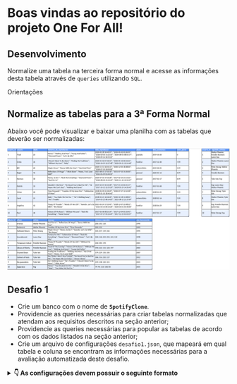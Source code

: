 # Boas vindas ao repositório do projeto One For All!


## Desenvolvimento

Normalize uma tabela na terceira forma normal e acesse as informações desta tabela através de `queries` utilizando `SQL`.

Orientações


## Normalize as tabelas para a 3ª Forma Normal

Abaixo você pode visualizar e baixar uma planilha com as tabelas que deverão ser normalizadas:

![Tabela não normalizada ](./images/non-normalized-tables.png)



## Desafio 1

* Crie um banco com o nome de **`SpotifyClone`**.
* Providencie as queries necessárias para criar tabelas normalizadas que atendam aos requisitos descritos na seção anterior;
* Providencie as queries necessárias para popular as tabelas de acordo com os dados listados na seção anterior;
* Crie um arquivo de configurações `desafio1.json`, que mapeará em qual tabela e coluna se encontram as informações necessárias para a avaliação automatizada deste desafio.

<details>
  <summary><strong>👇 As configurações devem possuir o seguinte formato</strong></summary><br />

```json
  {
    "coluna_usuario": "nome-da-coluna",
    "tabela_que_contem_usuario": "nome-da-tabela-que-armazena-a-coluna",
    "coluna_plano": "nome-da-coluna",
    "tabela_que_contem_plano": "nome-da-tabela-que-armazena-a-coluna",
    "coluna_historico_de_reproducoes": "nome-da-coluna",
    "tabela_que_contem_historico_de_reproducoes": "nome-da-tabela-que-armazena-a-coluna",
    "coluna_seguindo_artistas": "nome-da-coluna",
    "tabela_que_contem_seguindo_artistas": "nome-da-tabela-que-armazena-a-coluna",
    "coluna_artista": "nome-da-coluna",
    "tabela_que_contem_artista": "nome-da-tabela-que-armazena-a-coluna",
    "coluna_album": "nome-da-coluna",
    "tabela_que_contem_album": "nome-da-tabela-que-armazena-a-coluna",
    "coluna_cancoes": "nome-da-coluna",
    "tabela_que_contem_cancoes": "nome-da-tabela-que-armazena-a-coluna"
  }
```


* Salve as queries criadas no arquivo `desafio1.sql`.

    **☑️ O que será verificado**

- Será validado se os planos estão na tabela normalizada.
- Será validado se o histórico de reprodução está na tabela normalizada.
- Será validado se as informações sobre pessoas seguindo artistas estão na tabela normalizada.
- Será validado se os álbuns estão na tabela normalizada.
- Será validado se as canções estão na tabela normalizada.
- Será validado se as informações sobre pessoas usuárias estão na tabela normalizada.
- Será validado se as informações sobre artistas estão na tabela normalizada.

  ⚠️ Note que uma vez executado um teste, a sua base de dados `SpotifyClone` **será dropada**. Logo, **se atente** a salvar seu progresso nos arquivos de desafio! ⚠️


## Desafio 2

Crie uma `QUERY` que exiba três colunas:

1. A primeira coluna deve exibir a quantidade total de canções. Dê a essa coluna o alias "**cancoes**".
2. A segunda coluna deve exibir a quantidade total de artistas e deverá ter o alias "**artistas**".
3. A terceira coluna deve exibir a quantidade de álbuns e deverá ter o alias "**albuns**".

<details>
  <summary><strong>➕ Informações complementares</strong></summary><br />

Sua `QUERY` deve retornar a seguinte informação:

![Estatísticas musicais](./images/estatisticas_musicais.png)

O que será verificado:

- Será validado se existe uma `QUERY` que exibe os dados corretos nas colunas `cancoes`, `artistas` e `albuns`.

</details>

## Desafio 3

Crie uma `QUERY` que deverá ter apenas três colunas:

1. A primeira coluna deve possuir o alias "**usuario**" e exibir o nome da pessoa usuária.
2. A segunda coluna deve possuir o alias "**qtde_musicas_ouvidas**" e exibir a quantidade de músicas ouvida pela pessoa com base no seu histórico de reprodução.
3. A terceira coluna deve possuir o alias "**total_minutos**" e exibir a soma dos minutos ouvidos pela pessoa usuária com base no seu histórico de reprodução.

Os resultados devem estar agrupados pelo nome da pessoa usuária e ordenados em ordem alfabética.

`QUERY` deve retornar a seguinte informação:

![Histórico de reprodução das pessoas usuárias](./images/HistoricoReproducaoUsuarios.png)


## Desafio 4

Crie uma `QUERY` que deve mostrar as pessoas usuárias que estavam ativas no ano de **2021** se baseando na data mais recente no histórico de reprodução.

1. A primeira coluna deve possuir o alias "**usuario**" e exibir o nome da pessoa usuária.
2. A segunda coluna deve ter o alias "**condicao_usuario**" e exibir se a pessoa usuária está ativa ou inativa.

O resultado deve estar ordenado em ordem alfabética.


Sua `QUERY` deve retornar a seguinte informação:

![Condição da pessoa usuária](./images/condicao_usuario.png)


## Desafio 5

Estamos fazendo um estudo das músicas mais tocadas e precisamos saber quais são as duas músicas mais tocadas no momento. Crie uma `QUERY` que possua duas colunas:

1. A primeira coluna deve possuir o alias "**cancao**" e exibir o nome da canção.
2. A segunda coluna deve possuir o alias "**reproducoes**" e exibir a quantidade de pessoas que já escutaram a canção em questão.

Seu resultado deve estar ordenado em ordem decrescente, baseando-se no número de reproduções. Em caso de empate, ordene os resultados pelo nome da canção em ordem alfabética. Queremos apenas o top 2 de músicas mais tocadas.


Sua `QUERY` deve retornar a seguinte informação:

![Top 2 hits do momento](./images/top_2_hits_do_momento.png)


## Desafio 6

Tendo como base o valor dos planos e o plano que cada pessoa usuária cadastrada possui no banco, queremos algumas informações sobre o faturamento da empresa. Crie uma `QUERY` que deve exibir quatro dados:

1. A primeira coluna deve ter o alias "**faturamento_minimo**" e exibir o menor valor de plano existente para uma pessoa usuária.
2. A segunda coluna deve ter o alias "**faturamento_maximo**" e exibir o maior valor de plano existente para uma pessoa usuária.
3. A terceira coluna deve ter o alias "**faturamento_medio**" e exibir o valor médio dos planos possuídos por pessoas usuárias até o momento.
4. Por fim, a quarta coluna deve ter o alias "**faturamento_total**" e exibir o valor total obtido com os planos possuídos por pessoas usuárias.

Para cada um desses dados, por se tratarem de valores monetários, deve-se arredondar o faturamento usando apenas duas casas decimais.

![Faturamento atual](./images/faturamento_atual.png)


## Desafio 7

Mostre uma relação de todos os álbuns produzidos por cada pessoa artista, com a quantidade de seguidores que ela possui, de acordo com os detalhes a seguir. Para tal, crie uma `QUERY` com as seguintes colunas:

1. A primeira coluna deve exibir o nome da pessoa artista, com o alias "**artista**".
2. A segunda coluna deve exibir o nome do álbum, com o alias "**album**".
3. A terceira coluna deve exibir a quantidade de pessoas seguidoras que aquela pessoa artista possui e deve possuir o alias "**seguidores**".

Seus resultados devem estar ordenados de forma decrescente, baseando-se no número de pessoas seguidoras. Em caso de empate no número de pessoas, ordene os resultados pelo nome da pessoa artista em ordem alfabética e caso há artistas com o mesmo nome, ordene os resultados pelo nome do álbum alfabeticamente.


Sua `QUERY` deve retornar a seguinte informação:

![PerfilArtistas](./images/perfil_artistas.png)


## Desafio 8

Mostre uma relação dos álbuns produzidos por um artista específico, neste caso `"Walter Phoenix"`.
Para isto crie uma `QUERY` que o retorno deve exibir as seguintes colunas:

1. O nome da pessoa artista, com o alias "**artista**".
2. O nome do álbum, com o alias "**album**".

Os resultados devem ser ordenados pelo nome do álbum em ordem alfabética.

Sua `QUERY` deve retornar a seguinte informação:

![Álbuns da pessoa artista](./images/AlbunsDoArtista.png)


## Desafio 9

Crie uma `QUERY` que exibe a quantidade de músicas que estão presentes atualmente no histórico de reprodução de uma pessoa usuária específica. Para este caso queremos saber quantas músicas estão no histórico do usuário `"Bill"` e a consulta deve retornar a seguinte coluna:

1. O valor da quantidade, com o alias "**quantidade_musicas_no_historico**".



Sua `QUERY` deve retornar a seguinte informação:

![Quantidade de músicas no histórico](./images/quantidade_musicas_no_historico.png)


## Desafio 10

Crie uma `QUERY` que exiba o nome e a quantidade de vezes que cada canção foi tocada por pessoas usuárias do plano gratuito ou pessoal de acordo com os detalhes a seguir:

* A primeira coluna deve exibir o nome da canção, com o alias "**nome**";
* A segunda coluna deve exibir a quantidade de pessoas que já escutaram aquela canção, com o alias "**reproducoes**";
* Seus resultados devem estar agrupados pelo nome da canção e ordenados em ordem alfabética.


Sua `QUERY` deve retornar a seguinte informação:

![Canções premium](./images/cancoes_premium.png)


## Desafio 11

Crie uma `QUERY` que altere o nome de algumas músicas e as ordene em ordem alfabética com as colunas abaixo se baseando nos seguintes critérios:

1. O nome da música em seu estado normal com o alias **nome_musica**
2. O nome da música atualizado com o alias **novo_nome**

**Critérios**

- Trocar a palavra **"Streets"** no final do nome de uma música por **"Code Review"**
- Trocar a palavra **"Her Own"** no final do nome de uma música por **"Trybe"**
- Trocar a palavra **"Inner Fire"** no final do nome de uma música por **"Project"**
- Trocar a palavra **"Silly"** no final do nome de uma música por **"Nice"**
- Trocar a palavra **"Circus"** no final do nome de uma música por **"Pull Request"**


Sua `QUERY` retornar a seguinte informação:

![Nome das músicas trocados](./images/replace_name.png)

O que será verificado:

- Será validado se existe uma `QUERY` que exibe os dados corretos nas colunas `nome_musica` e `novo_nome`.
- Será validado se as colunas estão ordenadas de forma correta.

</details>
